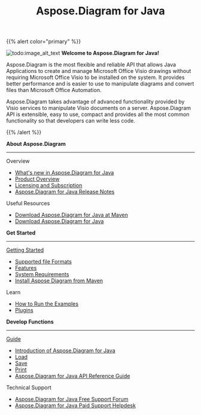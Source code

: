 ﻿---
title: Aspose.Diagram for Java
type: docs
description: Aspose.Diagram is the most flexible and reliable API that allows Java Applications to create and manage Microsoft Office Visio drawings without requiring Microsoft Office Visio to be installed on the system.
weight: 20
url: /java/
is_root: true
---

{{% alert color="primary" %}}

![todo:image_alt_text](home_1.png)
**Welcome to Aspose.Diagram for Java!**

Aspose.Diagram is the most flexible and reliable API that allows Java Applications to create and manage Microsoft Office Visio drawings without requiring Microsoft Office Visio to be installed on the system. It provides better performance and is easier to use to manipulate diagrams and convert files than Microsoft Office Automation.

Aspose.Diagram takes advantage of advanced functionality provided by Visio services to manipulate Visio documents on a server. Aspose.Diagram API is extensible, easy to use, compact and provides all the most common functionality so that developers can write less code.

{{% /alert %}}
<div class="row">
	<div class="col-md-4">
		<p><b>About Aspose.Diagram</b></p>
			<hr><p>Overview</p></hr>
			<ul>
				<li><a href="/diagram/java/whatsnew/">What's new in Aspose.Diagram for Java</a></li>
				<li><a href="/diagram/java/overview/">Product Overview</a></li>
				<li><a href="/diagram/java/licensing/">Licensing and Subscription</a></li>
			  <li><a href="/diagram/java/release-notes/">Aspose.Diagram for Java Release Notes</a></li>
			</ul>            
	        <p>Useful Resources</p>
			<ul>
				<li><a href="https://repository.aspose.com/webapp/#/artifacts/browse/tree/General/repo/com/aspose/aspose-diagram">Download Aspose.Diagram for Java at Maven</a></li>
				<li><a href="https://downloads.aspose.com/diagram/java">Download Aspose.Diagram for Java</a></li>
			</ul>
	</div>
	<div class="col-md-4">
		<p><b>Get Started</b></p>
			<hr><p><a href="/diagram/java/getting-started/">Getting Started</a></p></hr>
			<ul>
				<li><a href="/diagram/java/supported-file-formats/">Supported file Formats</a></li>
				<li><a href="/diagram/java/feature-list/">Features</a></li>
				<li><a href="/diagram/java/system-requirements/">System Requirements</a></li>
				<li><a href="/diagram/java/installation/">Install Aspose Diagram from Maven</a></li>
			</ul>
			<p>Learn</p>
			<ul>
				<li><a href="/diagram/java/how-to-run-aspose-diagram-for-java-examples/">How to Run the Examples</a></li>
				<li><a href="/diagram/java/plugins/">Plugins</a></li>
			</ul>
	</div>
	<div class="col-md-4">
		<p><b>Develop Functions</b></p>
			<hr><p><a href="/diagram/java/developer-guide/">Guide</a></p></hr>
			<ul>
				<li><a href="/diagram/java/introduction/">Introduction of Aspose.Diagram for Java</a></li>
				<li><a href="/diagram/java/open-visio-document/">Load</a></li>
				<li><a href="/diagram/java/save-visio-document/">Save</a></li>
				<li><a href="/diagram/java/working-with-print/">Print</a></li>
				<li><a href="https://apireference.aspose.com/diagram/java">Aspose.Diagram for Java API Reference Guide</a></li>
			</ul>	
			<p>Technical Support</p>
			<ul>
				<li><a href="https://forum.aspose.com/c/diagram/17">Aspose.Diagram for Java Free Support Forum</a></li>
				<li><a href="https://helpdesk.aspose.com/">Aspose.Diagram for Java Paid Support Helpdesk</a></li>
			</ul>
	</div>
</div>
